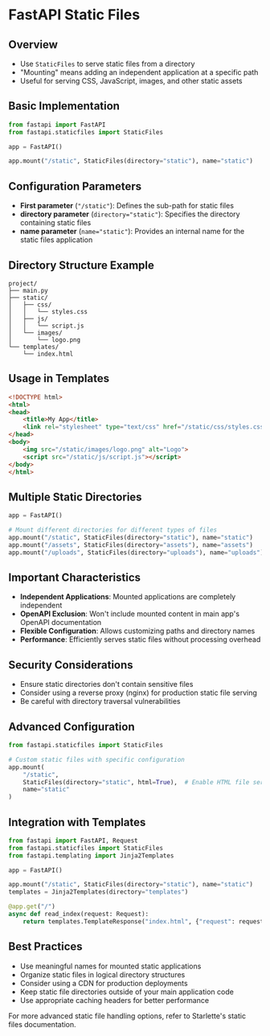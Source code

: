 # FastAPI Static Files

## Overview
- Use `StaticFiles` to serve static files from a directory
- "Mounting" means adding an independent application at a specific path
- Useful for serving CSS, JavaScript, images, and other static assets

## Basic Implementation
```python
from fastapi import FastAPI
from fastapi.staticfiles import StaticFiles

app = FastAPI()

app.mount("/static", StaticFiles(directory="static"), name="static")
```

## Configuration Parameters
- **First parameter** (`"/static"`): Defines the sub-path for static files
- **directory parameter** (`directory="static"`): Specifies the directory containing static files
- **name parameter** (`name="static"`): Provides an internal name for the static files application

## Directory Structure Example
```
project/
├── main.py
├── static/
│   ├── css/
│   │   └── styles.css
│   ├── js/
│   │   └── script.js
│   └── images/
│       └── logo.png
└── templates/
    └── index.html
```

## Usage in Templates
```html
<!DOCTYPE html>
<html>
<head>
    <title>My App</title>
    <link rel="stylesheet" type="text/css" href="/static/css/styles.css">
</head>
<body>
    <img src="/static/images/logo.png" alt="Logo">
    <script src="/static/js/script.js"></script>
</body>
</html>
```

## Multiple Static Directories
```python
app = FastAPI()

# Mount different directories for different types of files
app.mount("/static", StaticFiles(directory="static"), name="static")
app.mount("/assets", StaticFiles(directory="assets"), name="assets")
app.mount("/uploads", StaticFiles(directory="uploads"), name="uploads")
```

## Important Characteristics
- **Independent Applications**: Mounted applications are completely independent
- **OpenAPI Exclusion**: Won't include mounted content in main app's OpenAPI documentation
- **Flexible Configuration**: Allows customizing paths and directory names
- **Performance**: Efficiently serves static files without processing overhead

## Security Considerations
- Ensure static directories don't contain sensitive files
- Consider using a reverse proxy (nginx) for production static file serving
- Be careful with directory traversal vulnerabilities

## Advanced Configuration
```python
from fastapi.staticfiles import StaticFiles

# Custom static files with specific configuration
app.mount(
    "/static",
    StaticFiles(directory="static", html=True),  # Enable HTML file serving
    name="static"
)
```

## Integration with Templates
```python
from fastapi import FastAPI, Request
from fastapi.staticfiles import StaticFiles
from fastapi.templating import Jinja2Templates

app = FastAPI()

app.mount("/static", StaticFiles(directory="static"), name="static")
templates = Jinja2Templates(directory="templates")

@app.get("/")
async def read_index(request: Request):
    return templates.TemplateResponse("index.html", {"request": request})
```

## Best Practices
- Use meaningful names for mounted static applications
- Organize static files in logical directory structures
- Consider using a CDN for production deployments
- Keep static file directories outside of your main application code
- Use appropriate caching headers for better performance

For more advanced static file handling options, refer to Starlette's static files documentation.